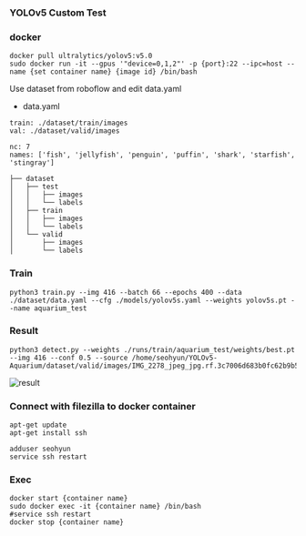### YOLOv5 Custom Test

### docker 
```angular2html
docker pull ultralytics/yolov5:v5.0
sudo docker run -it --gpus '"device=0,1,2"' -p {port}:22 --ipc=host --name {set container name} {image id} /bin/bash
```

Use dataset from roboflow and edit data.yaml
* data.yaml
```angular2html
train: ./dataset/train/images
val: ./dataset/valid/images

nc: 7
names: ['fish', 'jellyfish', 'penguin', 'puffin', 'shark', 'starfish', 'stingray']
```
```angular2html
├── dataset
│   ├── test
│   │   ├── images
│   │   └── labels
│   ├── train
│   │   ├── images
│   │   └── labels
│   └── valid
│       ├── images
│       └── labels
```

### Train
```angular2html
python3 train.py --img 416 --batch 66 --epochs 400 --data ./dataset/data.yaml --cfg ./models/yolov5s.yaml --weights yolov5s.pt --name aquarium_test
```

### Result 
```angular2html
python3 detect.py --weights ./runs/train/aquarium_test/weights/best.pt  --img 416 --conf 0.5 --source /home/seohyun/YOLOv5-Aquarium/dataset/valid/images/IMG_2278_jpeg_jpg.rf.3c7006d683b0fc62b9b5d84a2868c31c.jpg
```
![result](https://user-images.githubusercontent.com/68395698/121138582-cf057380-c872-11eb-8b11-0a54e2aef3aa.png)


### Connect with filezilla to docker container
```angular2html
apt-get update
apt-get install ssh
```

```angular2html
adduser seohyun
service ssh restart
```

### Exec
```angular2html
docker start {container name}
sudo docker exec -it {container name} /bin/bash
#service ssh restart
docker stop {container name}
```
